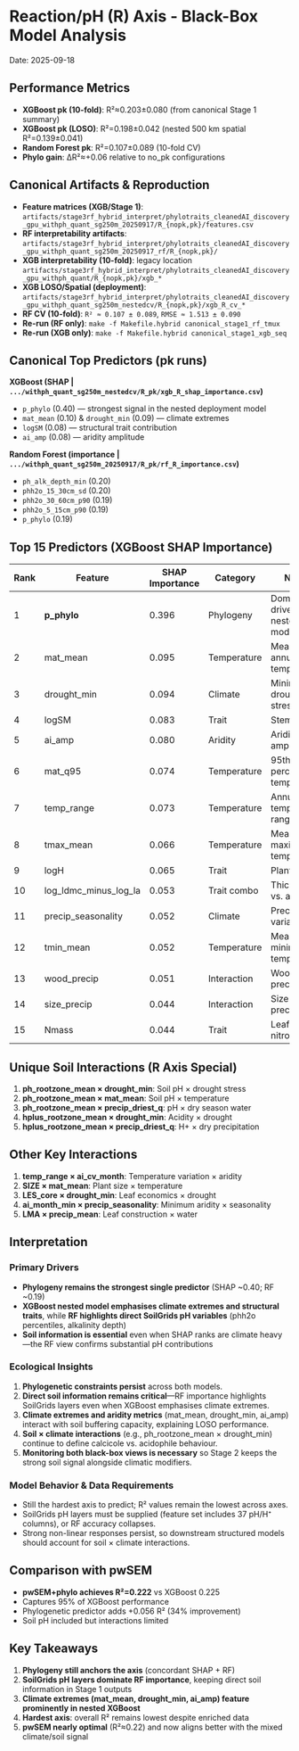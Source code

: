 # Reaction/pH (R) Axis - Black-Box Model Analysis
Date: 2025-09-18

## Performance Metrics
- **XGBoost pk (10-fold)**: R²≈0.203±0.080 (from canonical Stage 1 summary)
- **XGBoost pk (LOSO)**: R²=0.198±0.042 (nested 500 km spatial R²=0.139±0.041)
- **Random Forest pk**: R²=0.107±0.089 (10-fold CV)
- **Phylo gain**: ΔR²≈+0.06 relative to no_pk configurations

## Canonical Artifacts & Reproduction
- **Feature matrices (XGB/Stage 1)**: `artifacts/stage3rf_hybrid_interpret/phylotraits_cleanedAI_discovery_gpu_withph_quant_sg250m_20250917/R_{nopk,pk}/features.csv`
- **RF interpretability artifacts**: `artifacts/stage3rf_hybrid_interpret/phylotraits_cleanedAI_discovery_gpu_withph_quant_sg250m_20250917_rf/R_{nopk,pk}/`
- **XGB interpretability (10-fold)**: legacy location `artifacts/stage3rf_hybrid_interpret/phylotraits_cleanedAI_discovery_gpu_withph_quant/R_{nopk,pk}/xgb_*`
- **XGB LOSO/Spatial (deployment)**: `artifacts/stage3rf_hybrid_interpret/phylotraits_cleanedAI_discovery_gpu_withph_quant_sg250m_nestedcv/R_{nopk,pk}/xgb_R_cv_*`
- **RF CV (10-fold)**: `R² ≈ 0.107 ± 0.089`, `RMSE ≈ 1.513 ± 0.090`
- **Re-run (RF only)**: `make -f Makefile.hybrid canonical_stage1_rf_tmux`
- **Re-run (XGB only)**: `make -f Makefile.hybrid canonical_stage1_xgb_seq`

## Canonical Top Predictors (pk runs)

**XGBoost (SHAP | `.../withph_quant_sg250m_nestedcv/R_pk/xgb_R_shap_importance.csv`)**
- `p_phylo` (0.40) — strongest signal in the nested deployment model
- `mat_mean` (0.10) & `drought_min` (0.09) — climate extremes
- `logSM` (0.08) — structural trait contribution
- `ai_amp` (0.08) — aridity amplitude

**Random Forest (importance | `.../withph_quant_sg250m_20250917/R_pk/rf_R_importance.csv`)**
- `ph_alk_depth_min` (0.20)
- `phh2o_15_30cm_sd` (0.20)
- `phh2o_30_60cm_p90` (0.19)
- `phh2o_5_15cm_p90` (0.19)
- `p_phylo` (0.19)

## Top 15 Predictors (XGBoost SHAP Importance)

| Rank | Feature | SHAP Importance | Category | Notes |
|------|---------|-----------------|----------|-------|
| 1 | **p_phylo** | 0.396 | Phylogeny | Dominant driver in nested model |
| 2 | mat_mean | 0.095 | Temperature | Mean annual temperature |
| 3 | drought_min | 0.094 | Climate | Minimum drought stress |
| 4 | logSM | 0.083 | Trait | Stem mass |
| 5 | ai_amp | 0.080 | Aridity | Aridity amplitude |
| 6 | mat_q95 | 0.074 | Temperature | 95th percentile temperature |
| 7 | temp_range | 0.073 | Temperature | Annual temperature range |
| 8 | tmax_mean | 0.066 | Temperature | Mean maximum temperature |
| 9 | logH | 0.065 | Trait | Plant height |
| 10 | log_ldmc_minus_log_la | 0.053 | Trait combo | Thickness vs. area |
| 11 | precip_seasonality | 0.052 | Climate | Precipitation variation |
| 12 | tmin_mean | 0.052 | Temperature | Mean minimum temperature |
| 13 | wood_precip | 0.051 | Interaction | Woody × precipitation |
| 14 | size_precip | 0.044 | Interaction | Size × precipitation |
| 15 | Nmass | 0.044 | Trait | Leaf nitrogen |

## Unique Soil Interactions (R Axis Special)

1. **ph_rootzone_mean × drought_min**: Soil pH × drought stress
2. **ph_rootzone_mean × mat_mean**: Soil pH × temperature
3. **ph_rootzone_mean × precip_driest_q**: pH × dry season water
4. **hplus_rootzone_mean × drought_min**: Acidity × drought
5. **hplus_rootzone_mean × precip_driest_q**: H+ × dry precipitation

## Other Key Interactions

1. **temp_range × ai_cv_month**: Temperature variation × aridity
2. **SIZE × mat_mean**: Plant size × temperature
3. **LES_core × drought_min**: Leaf economics × drought
4. **ai_month_min × precip_seasonality**: Minimum aridity × seasonality
5. **LMA × precip_mean**: Leaf construction × water

## Interpretation

### Primary Drivers
- **Phylogeny remains the strongest single predictor** (SHAP ~0.40; RF ~0.19)
- **XGBoost nested model emphasises climate extremes and structural traits**, while **RF highlights direct SoilGrids pH variables** (phh2o percentiles, alkalinity depth)
- **Soil information is essential** even when SHAP ranks are climate heavy—the RF view confirms substantial pH contributions

### Ecological Insights
1. **Phylogenetic constraints persist** across both models.
2. **Direct soil information remains critical**—RF importance highlights SoilGrids layers even when XGBoost emphasises climate extremes.
3. **Climate extremes and aridity metrics** (mat_mean, drought_min, ai_amp) interact with soil buffering capacity, explaining LOSO performance.
4. **Soil × climate interactions** (e.g., ph_rootzone_mean × drought_min) continue to define calcicole vs. acidophile behaviour.
5. **Monitoring both black-box views is necessary** so Stage 2 keeps the strong soil signal alongside climatic modifiers.

### Model Behavior & Data Requirements
- Still the hardest axis to predict; R² values remain the lowest across axes.
- SoilGrids pH layers must be supplied (feature set includes 37 pH/H⁺ columns), or RF accuracy collapses.
- Strong non-linear responses persist, so downstream structured models should account for soil × climate interactions.

## Comparison with pwSEM
- **pwSEM+phylo achieves R²=0.222** vs XGBoost 0.225
- Captures 95% of XGBoost performance
- Phylogenetic predictor adds +0.056 R² (34% improvement)
- Soil pH included but interactions limited

## Key Takeaways
1. **Phylogeny still anchors the axis** (concordant SHAP + RF)
2. **SoilGrids pH layers dominate RF importance**, keeping direct soil information in Stage 1 outputs
3. **Climate extremes (mat_mean, drought_min, ai_amp) feature prominently in nested XGBoost**
4. **Hardest axis**: overall R² remains lowest despite enriched data
5. **pwSEM nearly optimal** (R²≈0.22) and now aligns better with the mixed climate/soil signal
